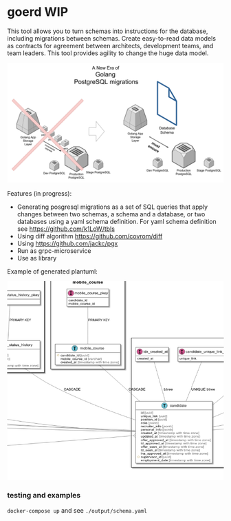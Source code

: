 # goerd WIP

This tool allows you to turn schemas into instructions for the database, including migrations between schemas. Create easy-to-read data models as contracts for agreement between architects, development teams, and team leaders. This tool provides agility to change the huge data model.

![Conceptual view](concept.png)

Features (in progress):

- Generating posgresql migrations as a set of SQL queries that apply changes between two schemas, a schema and a database, or two databases using a yaml schema definition. For yaml schema definition see https://github.com/k1LoW/tbls
- Using diff algorithm https://github.com/covrom/diff
- Using https://github.com/jackc/pgx
- Run as grpc-microservice
- Use as library

Example of generated plantuml:

![Plantuml view](plantuml-example.png)

### testing and examples 
```docker-compose up``` and see `./output/schema.yaml`
